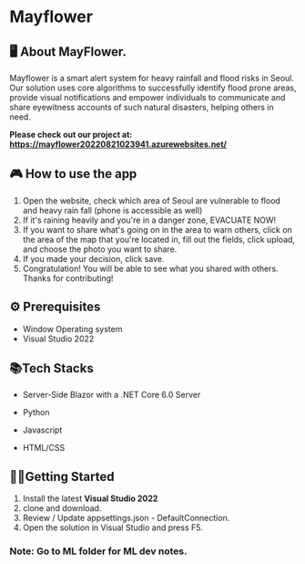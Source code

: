 # Mayflower

## 🖥 About MayFlower.

Mayflower is a smart alert system for heavy rainfall and flood risks in Seoul. Our solution uses core algorithms to successfully identify flood prone areas, provide visual notifications and empower individuals to communicate and share eyewitness accounts of such natural disasters, helping others in need. 

**Please check out our project at: https://mayflower20220821023941.azurewebsites.net/**

## 🎮 How to use the app

1. Open the website, check which area of Seoul are vulnerable to flood and heavy rain fall (phone is accessible as well)
2. If it's raining heavily and you're in a danger zone, EVACUATE NOW!
3. If you want to share what's going on in the area to warn others, click on the area of the map that you're located in, fill out the fields, click upload, and choose the photo you want to share.
4. If you made your decision, click save.
5. Congratulation! You will be able to see what you shared with others. Thanks for contributing! 

## ⚙ Prerequisites

- Window Operating system
- Visual Studio 2022

## 📚Tech Stacks

- Server-Side Blazor with a .NET Core 6.0 Server

- Python
- Javascript
- HTML/CSS

## 🏃‍♂️Getting Started

1. Install the latest **Visual Studio 2022** 
2. clone and download.
3. Review / Update appsettings.json - DefaultConnection.
4. Open the solution in Visual Studio and press F5.



### Note: Go to ML folder for ML dev notes.




